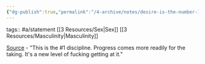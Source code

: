 ```yaml
---
{"dg-publish":true,"permalink":"/4-archive/notes/desire-is-the-number-1-benefit-of-nofap/","dgPassFrontmatter":true}
---
```


tags:: #a/statement [[3 Resources/Sex\|Sex]] [[3 Resources/Masculinity\|Masculinity]] 

[Source](https://www.youtube.com/watch?v=HAmtbdATk3c) - "This is the #1 discipline. Progress comes more readily for the taking. It's a new level of fucking getting at it."
